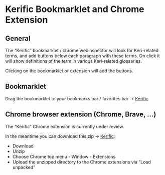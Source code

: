 # Kerific Bookmarklet and Chrome Extension

## General

The “Kerific” bookmarklet / chrome webinspector will look for Keri-related terms, and add buttons below each paragraph with these terms. On click it will show definitions of the term in various Keri-related glossaries.

Clicking on the bookmarklet or extension will add the buttons.

## Bookmarklet

Drag the bookmarklet to your bookmarks bar / favorites bar → <a class='m-3 d-inline bookmarklet btn btn-outline-dark' href="javascript:(function()%7Bvar%20existingScript%20=%20document.getElementById('kerific-83450285767488');if%20(existingScript)%20%7BexistingScript.remove();%7Dvar%20jsCode%20=%20document.createElement('script');jsCode.setAttribute('src',%20'https://weboftrust.github.io/WOT-terms/js/kerific/scripts/content.js');jsCode.setAttribute('id',%20'kerific-83450285767488');document.body.appendChild(jsCode);%7D)();">Kerific</a>



## Chrome browser extension (Chrome, Brave, …)

The “Kerific” Chrome extension is currently under review.

In the meantime you can download this zip → <a class='m-3 d-inline bookmarklet btn btn-outline-dark' href="https://weboftrust.github.io/WOT-terms/js/kerific.zip  ">Kerific</a>:
- Download
- Unzip
- Choose Chrome top menu - Window - Extensions
- Upload the unzipped directory to the Chrome extensions via “Load unpacked”